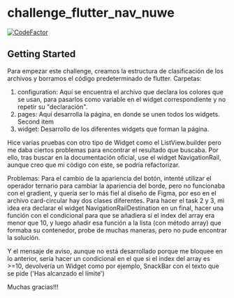 # challenge_flutter_nav_nuwe

[![CodeFactor](https://www.codefactor.io/repository/github/glezarts/challenge_flutter_nuwe/badge)](https://www.codefactor.io/repository/github/glezarts/challenge_flutter_nuwe)

## Getting Started
Para empezar este challenge, creamos la estructura de clasificación de los archivos y borramos el código predeterminado de flutter.
Carpetas:
1. configuration: Aquí se encuentra el archivo que declara los colores que se usan, para pasarlos como variable en el widget correspondiente y no repetir su "declaración".
2. pages: Aquí desarrolla la página, en donde se unen todos los widgets. Second item
3. widget: Desarrollo de los diferentes widgets que forman la página.

Hice varias pruebas con otro tipo de Widget como el ListView.builder pero me daba ciertos problemas para encontrar el resultado que buscaba. Por ello, tras buscar en la documentación oficial, use el widget NavigationRail, aunque creo que mi código con este, se podría refactorizar. 

Problemas: Para el cambio de la apariencia del botón, intenté utilizar el operador ternario para cambiar la apariencia del borde, pero no funcionaba con el gradient, y quería ser lo más fiel al diseño de Figma, por eso en el archivo card-circular hay dos clases diferentes. 
Para hacer el task 2 y 3, mi idea era declarar el widget NavigationRailDestination en un final, hacer una función con el condicional para que se añadiera si el index del array era menor que 10, y luego añadir esa función a la lista (con método array) que formaba su contenedor, probe de muchas maneras, pero no pude encontrar la solución.

Y el mensaje de aviso, aunque no está desarrollado porque me bloquee en lo anterior, sería hacer un condicional en el que si el index del array es >=10, devolvería un Widget como por ejemplo, SnackBar con el texto que se pide ('Has alcanzado el límite')


Muchas gracias!!!

 
